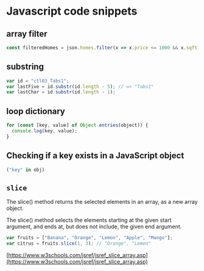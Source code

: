 # Javascript code snippets

## array filter

```javascript
const filteredHomes = json.homes.filter(x => x.price <= 1000 && x.sqft >= 500 && x.num_of_beds >=2 && x.num_of_baths >= 2.5);
```

## substring

```javascript
var id = "ctl03_Tabs1";
var lastFive = id.substr(id.length - 5); // => "Tabs1"
var lastChar = id.substr(id.length - 1);
```

## loop dictionary

```javascript
for (const [key, value] of Object.entries(object)) {
  console.log(key, value);
}
```

## Checking if a key exists in a JavaScript object

```javascript
("key" in obj)
```

## `slice`

The slice() method returns the selected elements in an array, as a new array object.

The slice() method selects the elements starting at the given start argument, and ends at, but does not include, the given end argument.

```javascript
var fruits = ["Banana", "Orange", "Lemon", "Apple", "Mango"];
var citrus = fruits.slice(1, 3); // "Orange", "Lemon"
```

[https://www.w3schools.com/jsref/jsref_slice_array.asp](https://www.w3schools.com/jsref/jsref_slice_array.asp)
